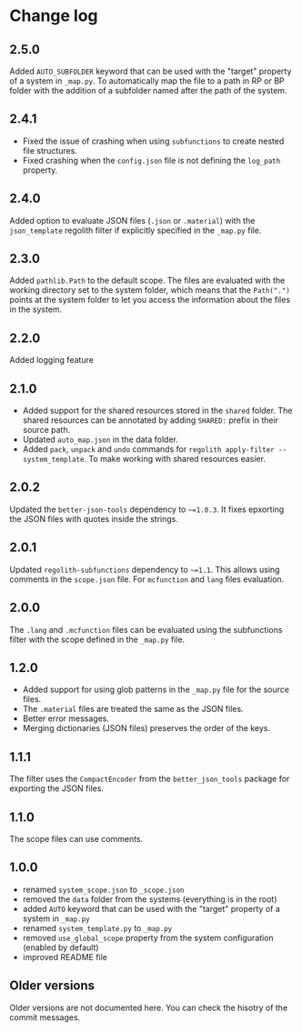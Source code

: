 # Change log
## 2.5.0
Added `AUTO_SUBFOLDER` keyword that can be used with the "target" property of a system in `_map.py`. To automatically map the file to a path in RP or BP folder with the addition of a subfolder named after the path of the system.
## 2.4.1
- Fixed the issue of crashing when using `subfunctions` to create nested file structures.
- Fixed crashing when the `config.json` file is not defining the `log_path` property.
## 2.4.0
Added option to evaluate JSON files (`.json` or `.material`) with the
`json_template` regolith filter if explicitly specified in the `_map.py` file.
## 2.3.0
Added `pathlib.Path` to the default scope. The files are evaluated with the
working directory set to the system folder, which means that the `Path(".")`
points at the system folder to let you access the information about the files
in the system.
## 2.2.0
Added logging feature
## 2.1.0
- Added support for the shared resources stored in the `shared` folder. The
  shared resources can be annotated by adding `SHARED:` prefix in their source
  path.
- Updated `auto_map.json` in the data folder.
- Added `pack`, `unpack` and `undo` commands for
  `regolith apply-filter -- system_template`. To make working with shared
  resources easier.
## 2.0.2
Updated the `better-json-tools` dependency to `~=1.0.3`. It fixes epxorting the
JSON files with quotes inside the strings.
## 2.0.1
Updated `regolith-subfunctions` dependency to `~=1.1`. This allows using
comments in the `scope.json` file. For `mcfunction` and `lang` files
evaluation.
## 2.0.0
The `.lang` and `.mcfunction` files can be evaluated using the subfunctions
filter with the scope defined in the `_map.py` file.
## 1.2.0
- Added support for using glob patterns in the `_map.py` file for the source
files.
- The `.material` files are treated the same as the JSON files.
- Better error messages.
- Merging dictionaries (JSON files) preserves the order of the keys.
## 1.1.1
The filter uses the `CompactEncoder` from the `better_json_tools` package for
exporting the JSON files.
## 1.1.0
The scope files can use comments.
## 1.0.0
- renamed `system_scope.json` to `_scope.json`
- removed the `data` folder from the systems (everything is in the root)
- added `AUTO` keyword that can be used with the "target" property of a system in `_map.py`
- renamed `system_template.py` to `_map.py`
- removed `use_global_scope` property from the system configuration (enabled by default)
- improved README file
## Older versions
Older versions are not documented here. You can check the hisotry of the commit
messages.